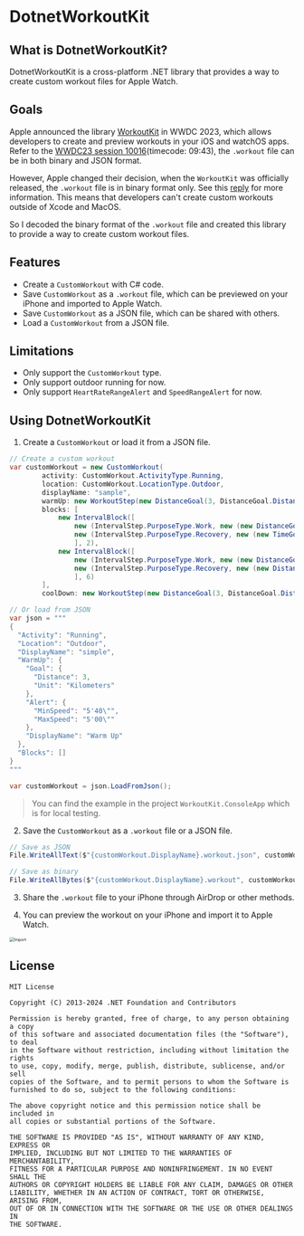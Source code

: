 # DotnetWorkoutKit

## What is DotnetWorkoutKit?

DotnetWorkoutKit is a cross-platform .NET library that provides a way to create custom workout files for Apple Watch.

## Goals

Apple announced the library [WorkoutKit](https://developer.apple.com/documentation/workoutkit) in WWDC 2023, which allows developers to create and preview workouts in your iOS and watchOS apps. Refer to the [WWDC23 session 10016](https://developer.apple.com/videos/play/wwdc2023/10016/)(timecode: 09:43), the `.workout` file can be in both binary and JSON format.

However, Apple changed their decision, when the `WorkoutKit` was officially released, the `.workout` file is in binary format only. See this [reply](https://developer.apple.com/forums/thread/750557?answerId=790229022#790229022) for more information. This means that developers can't create custom workouts outside of Xcode and MacOS.

So I decoded the binary format of the `.workout` file and created this library to provide a way to create custom workout files.

## Features

- Create a `CustomWorkout` with C# code.
- Save `CustomWorkout` as a `.workout` file, which can be previewed on your iPhone and imported to Apple Watch.
- Save `CustomWorkout` as a JSON file, which can be shared with others.
- Load a `CustomWorkout` from a JSON file.

## Limitations

- Only support the `CustomWorkout` type.
- Only support outdoor running for now.
- Only support `HeartRateRangeAlert` and `SpeedRangeAlert` for now.

## Using DotnetWorkoutKit

1. Create a `CustomWorkout` or load it from a JSON file.

```csharp
// Create a custom workout
var customWorkout = new CustomWorkout(
        activity: CustomWorkout.ActivityType.Running, 
        location: CustomWorkout.LocationType.Outdoor,
        displayName: "sample",
        warmUp: new WorkoutStep(new DistanceGoal(3, DistanceGoal.DistanceUnit.Kilometers), new HeartRateRangeAlert(144, 153), "Warm Up"),
        blocks: [
            new IntervalBlock([
                new (IntervalStep.PurposeType.Work, new (new DistanceGoal(3, DistanceGoal.DistanceUnit.Kilometers), new SpeedRangeAlert("4'46\"", "4'38\""))), // The speed can be defined as pace.
                new (IntervalStep.PurposeType.Recovery, new (new TimeGoal(TimeSpan.FromMinutes(2))))
                ], 2),
            new IntervalBlock([
                new (IntervalStep.PurposeType.Work, new (new DistanceGoal(200, DistanceGoal.DistanceUnit.Meters), new SpeedRangeAlert("4'09\"", "3'59\""))),
                new (IntervalStep.PurposeType.Recovery, new (new DistanceGoal(200, DistanceGoal.DistanceUnit.Meters)))
                ], 6)
        ],
        coolDown: new WorkoutStep(new DistanceGoal(3, DistanceGoal.DistanceUnit.Kilometers), new HeartRateRangeAlert(144, 153), "Cool Down"));

// Or load from JSON
var json = """
{
  "Activity": "Running",
  "Location": "Outdoor",
  "DisplayName": "simple",
  "WarmUp": {
    "Goal": {
      "Distance": 3,
      "Unit": "Kilometers"
    },
    "Alert": {
      "MinSpeed": "5'40\"",
      "MaxSpeed": "5'00\""
    },
    "DisplayName": "Warm Up"
  },
  "Blocks": []
}
"""

var customWorkout = json.LoadFromJson();
```

> You can find the example in the project `WorkoutKit.ConsoleApp` which is for local testing.

2. Save the `CustomWorkout` as a `.workout` file or a JSON file.

```csharp
// Save as JSON
File.WriteAllText($"{customWorkout.DisplayName}.workout.json", customWorkout.JsonRepresentation());

// Save as binary
File.WriteAllBytes($"{customWorkout.DisplayName}.workout", customWorkout.DataRepresentation());
```

3. Share the `.workout` file to your iPhone through AirDrop or other methods.

4. You can preview the workout on your iPhone and import it to Apple Watch.

<img src="https://raw.githubusercontent.com/changeforan/DotnetWorkoutKit/refs/heads/main/IMG_6B672CFD47B3-2.jpeg" alt="Import" style="zoom:50%;" />

## License

```text
MIT License

Copyright (C) 2013-2024 .NET Foundation and Contributors

Permission is hereby granted, free of charge, to any person obtaining a copy
of this software and associated documentation files (the "Software"), to deal
in the Software without restriction, including without limitation the rights
to use, copy, modify, merge, publish, distribute, sublicense, and/or sell
copies of the Software, and to permit persons to whom the Software is
furnished to do so, subject to the following conditions:

The above copyright notice and this permission notice shall be included in
all copies or substantial portions of the Software.

THE SOFTWARE IS PROVIDED "AS IS", WITHOUT WARRANTY OF ANY KIND, EXPRESS OR
IMPLIED, INCLUDING BUT NOT LIMITED TO THE WARRANTIES OF MERCHANTABILITY,
FITNESS FOR A PARTICULAR PURPOSE AND NONINFRINGEMENT. IN NO EVENT SHALL THE
AUTHORS OR COPYRIGHT HOLDERS BE LIABLE FOR ANY CLAIM, DAMAGES OR OTHER
LIABILITY, WHETHER IN AN ACTION OF CONTRACT, TORT OR OTHERWISE, ARISING FROM,
OUT OF OR IN CONNECTION WITH THE SOFTWARE OR THE USE OR OTHER DEALINGS IN
THE SOFTWARE.
```